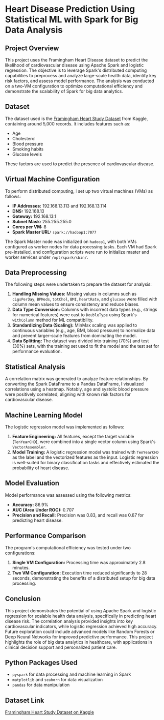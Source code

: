 # Heart Disease Prediction Using Statistical ML with Spark for Big Data Analysis

## Project Overview
This project uses the Framingham Heart Disease dataset to predict the likelihood of cardiovascular disease using Apache Spark and logistic regression. The objective is to leverage Spark's distributed computing capabilities to preprocess and analyze large-scale health data, identify key risk factors, and assess model performance. The analysis was conducted on a two-VM configuration to optimize computational efficiency and demonstrate the scalability of Spark for big data analytics.

## Dataset
The dataset used is the [Framingham Heart Study Dataset](https://www.kaggle.com/datasets/aasheesh200/framingham-heart-study-dataset) from Kaggle, containing around 5,000 records. It includes features such as:
- Age
- Cholesterol
- Blood pressure
- Smoking habits
- Glucose levels

These factors are used to predict the presence of cardiovascular disease.

## Virtual Machine Configuration
To perform distributed computing, I set up two virtual machines (VMs) as follows:
- **IP Addresses:** 192.168.13.113 and 192.168.13.114
- **DNS:** 192.168.13
- **Gateway:** 192.168.13.1
- **Subnet Mask:** 255.255.255.0
- **Cores per VM:** 8
- **Spark Master URL:** `spark://hadoop1:7077`

The Spark Master node was initialized on `hadoop1`, with both VMs configured as worker nodes for data processing tasks. Each VM had Spark pre-installed, and configuration scripts were run to initialize master and worker services under `/opt/spark/sbin/`.

## Data Preprocessing
The following steps were undertaken to prepare the dataset for analysis:
1. **Handling Missing Values:** Missing values in columns such as `cigsPerDay`, `BPMeds`, `totChol`, `BMI`, `heartRate`, and `glucose` were filled with column mean values to ensure consistency and reduce biases.
2. **Data Type Conversion:** Columns with incorrect data types (e.g., strings for numerical features) were cast to `DoubleType` using Spark's `withColumn` method for ML compatibility.
3. **Standardizing Data (Scaling):** MinMax scaling was applied to continuous variables (e.g., age, BMI, blood pressure) to normalize data and prevent larger-scale features from dominating the model.
4. **Data Splitting:** The dataset was divided into training (70%) and test (30%) sets, with the training set used to fit the model and the test set for performance evaluation.

## Statistical Analysis
A correlation matrix was generated to analyze feature relationships. By converting the Spark DataFrame to a Pandas DataFrame, I visualized correlations using a heatmap. Notably, age and systolic blood pressure were positively correlated, aligning with known risk factors for cardiovascular disease.

## Machine Learning Model
The logistic regression model was implemented as follows:
1. **Feature Engineering:** All features, except the target variable (`TenYearCHD`), were combined into a single vector column using Spark's `VectorAssembler`.
2. **Model Training:** A logistic regression model was trained with `TenYearCHD` as the label and the vectorized features as the input. Logistic regression is well-suited for binary classification tasks and effectively estimated the probability of heart disease.

## Model Evaluation
Model performance was assessed using the following metrics:
- **Accuracy:** 86.9%
- **AUC (Area Under ROC):** 0.707
- **Precision and Recall:** Precision was 0.83, and recall was 0.87 for predicting heart disease.

## Performance Comparison
The program's computational efficiency was tested under two configurations:
1. **Single VM Configuration:** Processing time was approximately 2.8 minutes.
2. **Two VM Configuration:** Execution time reduced significantly to 28 seconds, demonstrating the benefits of a distributed setup for big data processing.

## Conclusion
This project demonstrates the potential of using Apache Spark and logistic regression for scalable health data analysis, specifically in predicting heart disease risk. The correlation analysis provided insights into key cardiovascular indicators, while logistic regression achieved high accuracy. Future exploration could include advanced models like Random Forests or Deep Neural Networks for improved predictive performance. This project highlights the role of big data analytics in healthcare, with applications in clinical decision support and personalized patient care.

## Python Packages Used
- `pyspark` for data processing and machine learning in Spark
- `matplotlib` and `seaborn` for data visualization
- `pandas` for data manipulation

## Dataset Link
[Framingham Heart Study Dataset on Kaggle](https://www.kaggle.com/datasets/aasheesh200/framingham-heart-study-dataset)

